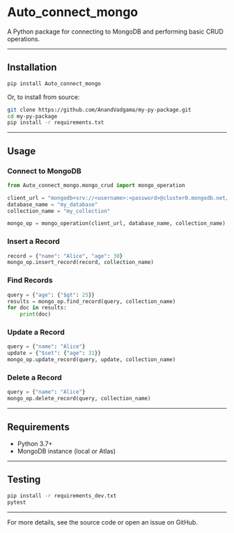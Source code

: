 # Auto_connect_mongo

A Python package for connecting to MongoDB and performing basic CRUD operations.

---

## Installation

```bash
pip install Auto_connect_mongo
```
Or, to install from source:
```bash
git clone https://github.com/AnandVadgama/my-py-package.git
cd my-py-package
pip install -r requirements.txt
```

---

## Usage

### Connect to MongoDB

```python
from Auto_connect_mongo.mongo_crud import mongo_operation

client_url = "mongodb+srv://<username>:<password>@cluster0.mongodb.net/"
database_name = "my_database"
collection_name = "my_collection"

mongo_op = mongo_operation(client_url, database_name, collection_name)
```

### Insert a Record

```python
record = {"name": "Alice", "age": 30}
mongo_op.insert_record(record, collection_name)
```

### Find Records

```python
query = {"age": {"$gt": 25}}
results = mongo_op.find_record(query, collection_name)
for doc in results:
    print(doc)
```

### Update a Record

```python
query = {"name": "Alice"}
update = {"$set": {"age": 31}}
mongo_op.update_record(query, update, collection_name)
```

### Delete a Record

```python
query = {"name": "Alice"}
mongo_op.delete_record(query, collection_name)
```

---

## Requirements

- Python 3.7+
- MongoDB instance (local or Atlas)

---

## Testing

```bash
pip install -r requirements_dev.txt
pytest
```

---

For more details, see the source code or open an issue on GitHub.